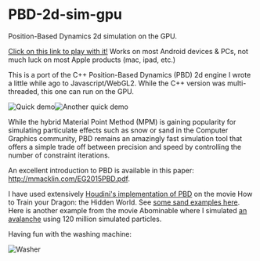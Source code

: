 # PBD-2d-sim-gpu

Position-Based Dynamics 2d simulation on the GPU. 

[Click on this link to play with it!](http://aaubel.online.fr/pbd)
Works on most Android devices & PCs, not much luck on most Apple products (mac, ipad, etc.)

This is a port of the C++ Position-Based Dynamics (PBD) 2d engine I wrote a little while ago to Javascript/WebGL2. While the C++ version was multi-threaded, this one can run on the GPU.

![Quick demo](https://media.giphy.com/media/UkyPhN6lSwJjNIPhfV/giphy.gif)![Another quick demo](https://media.giphy.com/media/WnRcLGYGB2TKOzxWz2/giphy.gif)

While the hybrid Material Point Method (MPM) is gaining popularity for simulating particulate effects such as snow or sand in the Computer Graphics community, PBD remains an amazingly fast simulation tool that offers a simple trade off between precision and speed by controlling the number of constraint iterations.

An excellent introduction to PBD is available in this paper: http://mmacklin.com/EG2015PBD.pdf.

I have used extensively [Houdini's implementation of PBD](https://www.sidefx.com/docs/houdini/grains/about.html) on the movie How to Train your Dragon: the Hidden World. See [some sand examples here](https://vimeo.com/156511737#t=35s). Here is another example from the movie Abominable where I simulated [an avalanche](https://vimeo.com/156511737#t=94s) using 120 million simulated particles.

Having fun with the washing machine:

![Washer](https://media.giphy.com/media/N9l1VG8Yl08TzS8tuu/giphy.gif)
